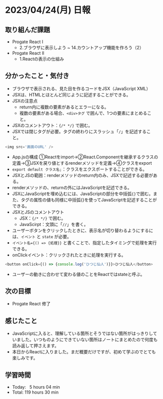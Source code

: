 # 2023/04/24(月) 日報
## 取り組んだ課題
- Progate React Ⅰ
  - 2.ブラウザに表示しよう ~ 14.カウントアップ機能を作ろう（2）
- Progate React Ⅱ
  - 1.Reactの表示の仕組み

## 分かったこと・気付き
- ブラウザで表示される、見た目を作るコードをJSX（JavaScript XML）
- JSXは、HTMLとほとんど同じように記述することができる。
- JSXの注意点
  - return内に複数の要素があるとエラーになる。
  - 複数の要素がある場合、`<div>タグ` で囲んで、1つの要素にまとめること。
- JSXのコメントアウト：`{/* */}` で囲む。
- JSXでは閉じタグが必要。タグの終わりにスラッシュ「`/`」を記述すること。
``` JavaScript
<img src='画面のURL' />
```
- App.jsの構成
  ①Reactをimport→②React.Componentを継承するクラスの定義→③JSXを戻り値とするrenderメソッドを定義→④クラスをexport
- `export default クラス名;`：クラスをエクスポートすることができる。
- JSXとJSの範囲：renderメソッドのreturn内のみ、JSXで記述する必要がある。
- renderメソッドの、returnの外にはJavaScriptを記述できる。
- JSXにJavaScriptを埋め込むには、JavaScriptの部分を中括弧`{}`で囲む。また、タグの属性の値も同様に中括弧{}を使ってJavaScriptを記述することができる。
- JSXとJSのコメントアウト
  - JSX：`{/* */}` で囲む。
  - JavaScirpt：文頭に「`//`」を書く。
- ユーザーボタンをクリックしたときに、表示名が切り替わるようにするには、`イベント` と `state` が必要。
- `イベント名={() => {処理}}` と書くことで、指定したタイミングで処理を実行できる。
- onClickイベント：クリックされたときに処理を実行する。
``` JavaScript
<button onClick={() => {console.log('ひつじ仙人')}}>ひつじ仙人</button>
```
- ユーザーの動きに合わせて変わる値のことをReactではstateと呼ぶ。

## 次の目標
- Progate React 修了

## 感じたこと
- JavaScriptに入ると、理解している箇所とそうではない箇所がはっきりしていました。いつものようにできていない箇所はノートにまとめたので何度も読み返して押さえます。
- 本日からReactに入りました。まだ概要だけですが、初めて学ぶのでとても楽しみです。

## 学習時間
- Today:&nbsp;&nbsp;&nbsp;5 hours 04 min
- Total: 119 hours 30 min
